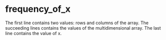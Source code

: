 # frequency_of_x
The first line contains two values: rows and columns of the array. The succeeding lines contains the values of the multidimensional array. The last line contains the value of x.
